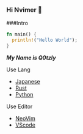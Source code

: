 ### Hi Nvimer 👋

###Intro


```rust
fn main() {
  println!("Hello World");
}
```


***My Name is Q0tzly***

Use Lang

  - [Japanese](https://tsunagarujp.bunka.go.jp/?lang_id=EN)
  - [Rust](https://www.rust-lang.org/)
  - [Python](https://www.python.jp/)

Use Editor

  - [NeoVim](https://neovim.io/)
  - [VScode](https://vscode.dev/)
